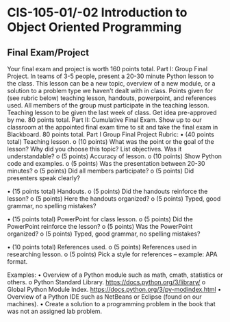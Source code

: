 # CIS-105-01/-02 Introduction to Object Oriented Programming
## Final Exam/Project

Your final exam and project is worth 160 points total. 
Part I: Group Final Project. In teams of 3-5 people, present a 20-30 minute Python lesson to the class. This lesson can be a new topic, overview of a new module, or a solution to a problem type we haven’t dealt with in class. Points given for (see rubric below) teaching lesson, handouts, powerpoint, and references used. All members of the group must participate in the teaching lesson. Teaching lesson to be given the last week of class. Get idea pre-approved by me. 80 points total. 
Part II: Cumulative Final Exam. Show up to our classroom at the appointed final exam time to sit and take the final exam in Blackboard. 80 points total. 
Part I Group Final Project Rubric: 
•	(40 points total) Teaching lesson.
o	(10 points) What was the point or the goal of the lesson? Why did you choose this topic?  List objectives. Was it understandable? 
o	(5 points) Accuracy of lesson. 
o	(10 points) Show Python code and examples. 
o	(5 points) Was the presentation between 20-30 minutes? 
o	(5 points) Did all members participate? 
o	(5 points) Did presenters speak clearly? 

•	(15 points total) Handouts.
o	(5 points) Did the handouts reinforce the lesson? 
o	(5 points) Here the handouts organized? 
o	(5 points) Typed, good grammar, no spelling mistakes?

•	(15 points total) PowerPoint for class lesson. 
o	(5 points) Did the PowerPoint reinforce the lesson? 
o	(5 points) Was the PowerPoint organized? 
o	(5 points) Typed, good grammar, no spelling mistakes?

•	(10 points total) References used.
o	(5 points) References used in researching lesson. 
o	(5 points) Pick a style for references – example: APA  format. 

Examples: 
•	Overview of a Python module such as math, cmath, statistics or others. 
o	Python Standard Library. https://docs.python.org/3/library/ 
o	Global Python Module Index. https://docs.python.org/3/py-modindex.html
•	Overview of a Python IDE such as NetBeans or Eclipse (found on our machines). 
•	Create a solution to a programming problem in the book that was not an assigned lab problem. 
